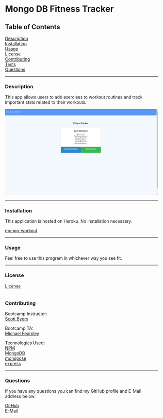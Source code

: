 # Mongo DB Fitness Tracker

## Table of Contents  

[Description](#Description)  
[Installation](#Installation)  
[Usage](#Usage)  
[License](#License)  
[Contributing](#Contributing)  
[Tests](#Tests)  
[Questions](#Questions)  


---
<a name="Description"></a>
### Description

This app allows users to add exercises to workout routines and track important stats related to their workouts.

![Screenshot:](https://github.com/rroyalty/mongo-workout/blob/main/public/screenshot.jpg)  


---
<a name="Installation"></a>
### Installation 

This application is hosted on Heroku. No installation necessary.

[mongo-workout](https://mongo-workout-hw.herokuapp.com/)


---
<a name="Usage"></a>
### Usage

Feel free to use this program in whichever way you see fit.

---
<a name="License"></a>
### License

[License](./LICENSE)

---
<a name="Contributing"></a>
### Contributing

Bootcamp Instructor:  
[Scott Byers](https://github.com/switch120)  

Bootcamp TA:  
[Michael Fearnley](https://michaelfearnley.com/)  

Technologies Used:  
[NPM](https://www.npmjs.com/)  
[MongoDB](https://www.mongodb.com/)  
[mongoose](https://mongoosejs.com//)  
[express](https://expressjs.com/)  


---
<a name="Questions"></a>
### Questions

If you have any questions you can find my GitHub profile and E-Mail address below:  

[GitHub](https://github.com/rroyalty/)  
[E-Mail](rroyalty@gmail.com)